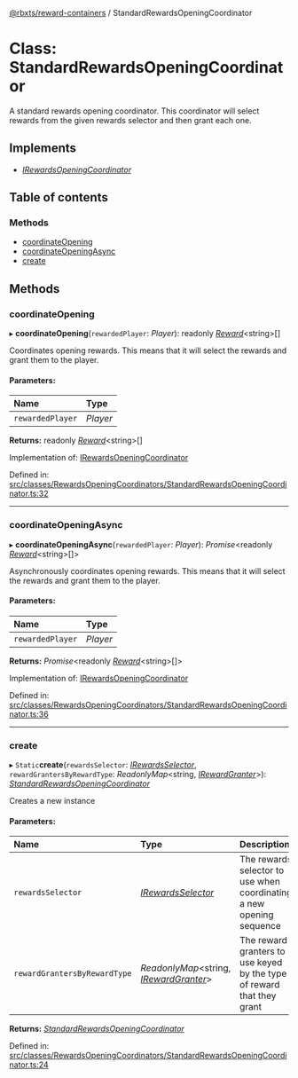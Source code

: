 [@rbxts/reward-containers](../README.md) / StandardRewardsOpeningCoordinator

# Class: StandardRewardsOpeningCoordinator

A standard rewards opening coordinator.
This coordinator will select rewards from the given rewards selector and then grant each one.

## Implements

* [*IRewardsOpeningCoordinator*](../interfaces/irewardsopeningcoordinator.md)

## Table of contents

### Methods

- [coordinateOpening](standardrewardsopeningcoordinator.md#coordinateopening)
- [coordinateOpeningAsync](standardrewardsopeningcoordinator.md#coordinateopeningasync)
- [create](standardrewardsopeningcoordinator.md#create)

## Methods

### coordinateOpening

▸ **coordinateOpening**(`rewardedPlayer`: *Player*): readonly [*Reward*](../README.md#reward)<string\>[]

Coordinates opening rewards.
This means that it will select the rewards and grant them to the player.

#### Parameters:

Name | Type |
:------ | :------ |
`rewardedPlayer` | *Player* |

**Returns:** readonly [*Reward*](../README.md#reward)<string\>[]

Implementation of: [IRewardsOpeningCoordinator](../interfaces/irewardsopeningcoordinator.md)

Defined in: [src/classes/RewardsOpeningCoordinators/StandardRewardsOpeningCoordinator.ts:32](https://github.com/Bytebit-Org/roblox-RewardContainers/blob/19b2d3b/src/classes/RewardsOpeningCoordinators/StandardRewardsOpeningCoordinator.ts#L32)

___

### coordinateOpeningAsync

▸ **coordinateOpeningAsync**(`rewardedPlayer`: *Player*): *Promise*<readonly [*Reward*](../README.md#reward)<string\>[]\>

Asynchronously coordinates opening rewards.
This means that it will select the rewards and grant them to the player.

#### Parameters:

Name | Type |
:------ | :------ |
`rewardedPlayer` | *Player* |

**Returns:** *Promise*<readonly [*Reward*](../README.md#reward)<string\>[]\>

Implementation of: [IRewardsOpeningCoordinator](../interfaces/irewardsopeningcoordinator.md)

Defined in: [src/classes/RewardsOpeningCoordinators/StandardRewardsOpeningCoordinator.ts:36](https://github.com/Bytebit-Org/roblox-RewardContainers/blob/19b2d3b/src/classes/RewardsOpeningCoordinators/StandardRewardsOpeningCoordinator.ts#L36)

___

### create

▸ `Static`**create**(`rewardsSelector`: [*IRewardsSelector*](../interfaces/irewardsselector.md), `rewardGrantersByRewardType`: *ReadonlyMap*<string, [*IRewardGranter*](../interfaces/irewardgranter.md)\>): [*StandardRewardsOpeningCoordinator*](standardrewardsopeningcoordinator.md)

Creates a new instance

#### Parameters:

Name | Type | Description |
:------ | :------ | :------ |
`rewardsSelector` | [*IRewardsSelector*](../interfaces/irewardsselector.md) | The rewards selector to use when coordinating a new opening sequence   |
`rewardGrantersByRewardType` | *ReadonlyMap*<string, [*IRewardGranter*](../interfaces/irewardgranter.md)\> | The reward granters to use keyed by the type of reward that they grant    |

**Returns:** [*StandardRewardsOpeningCoordinator*](standardrewardsopeningcoordinator.md)

Defined in: [src/classes/RewardsOpeningCoordinators/StandardRewardsOpeningCoordinator.ts:24](https://github.com/Bytebit-Org/roblox-RewardContainers/blob/19b2d3b/src/classes/RewardsOpeningCoordinators/StandardRewardsOpeningCoordinator.ts#L24)
